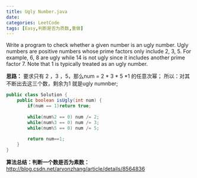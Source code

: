 ```yaml
---
title: Ugly Number.java
date: 
categories: LeetCode
tags: [Easy,判断是否为质数,重做]
---
```

Write a program to check whether a given number is an ugly number.
Ugly numbers are positive numbers whose prime factors only include 2, 3, 5. For example, 6, 8 are ugly while 14 is not ugly since it includes another prime factor 7.
Note that 1 is typically treated as an ugly number.
<!-- more -->
**思路：**
要求只有 2 ，3 ，5，那么num = 2 * 3 * 5 *1 的任意次幂；
所以：对其不断出去这三个数，剩余为1 就是ugly numnber;
``` java
public class Solution {
    public boolean isUgly(int num) {
        if(num == 1)return true;
		
		while(num%2 == 0) num /= 2;
		while(num%3 == 0) num /= 3;
		while(num%5 == 0) num /= 5;
		
		return num==1;
    }
}
``` 

**算法总结：判断一个数是否为素数：**
http://blog.csdn.net/arvonzhang/article/details/8564836